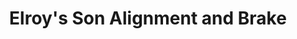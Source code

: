---
title: "Elroy's Son Alignment and Brake"
url: /lakewood/elroys-son-alignment-and-brake/
shop: Autowerkstatt
---